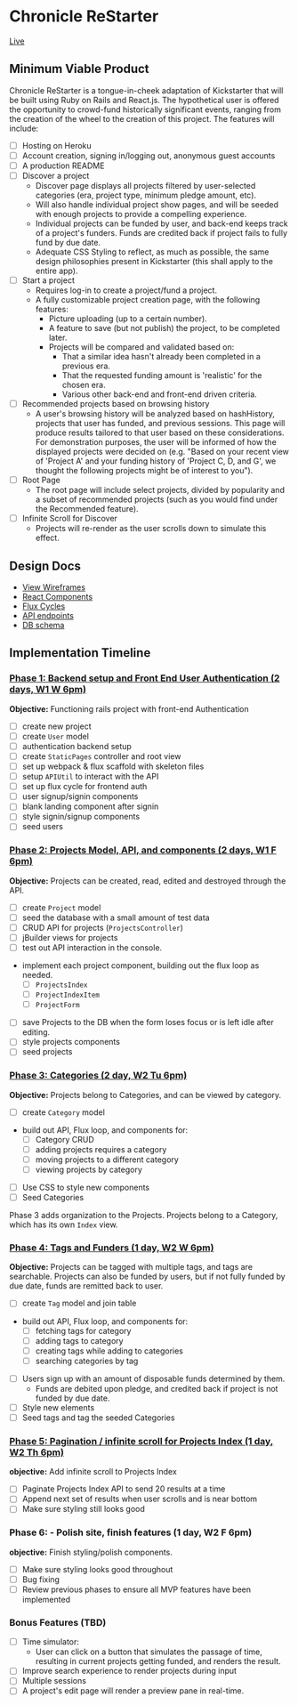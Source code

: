 # Chronicle ReStarter

[Live][Live]

[Live]: http://www.chronicle-restarter.com

## Minimum Viable Product

Chronicle ReStarter is a tongue-in-cheek adaptation of Kickstarter that will be built using Ruby on Rails and React.js. The hypothetical user is offered the opportunity to crowd-fund historically significant events, ranging from the creation of the wheel to the creation of this project. The features will include:

- [ ] Hosting on Heroku
- [ ] Account creation, signing in/logging out, anonymous guest accounts
- [ ] A production README
- [ ] Discover a project
  - Discover page displays all projects filtered by user-selected categories (era, project type, minimum pledge amount, etc).
  - Will also handle individual project show pages, and will be seeded with enough projects to provide a compelling experience.
  - Individual projects can be funded by user, and back-end keeps track of a project's funders. Funds are credited back if project fails to fully fund by due date.
  - Adequate CSS Styling to reflect, as much as possible, the same design philosophies present in Kickstarter (this shall apply to the entire app).
- [ ] Start a project
  - Requires log-in to create a project/fund a project.
  - A fully customizable project creation page, with the following features:
    - Picture uploading (up to a certain number).
    - A feature to save (but not publish) the project, to be completed later.
    - Projects will be compared and validated based on:
      - That a similar idea hasn't already been completed in a previous era.
      - That the requested funding amount is 'realistic' for the chosen era.
      - Various other back-end and front-end driven criteria.
- [ ] Recommended projects based on browsing history
  - A user's browsing history will be analyzed based on hashHistory, projects that user has funded, and previous sessions. This page will produce results tailored to that user based on these considerations. For demonstration purposes, the user will be informed of how the displayed projects were decided on (e.g. "Based on your recent view of 'Project A' and your funding history of 'Project C, D, and G', we thought the following projects might be of interest to you").
- [ ] Root Page
  - The root page will include select projects, divided by popularity and a subset of recommended projects (such as you would find under the Recommended feature).
- [ ] Infinite Scroll for Discover
  - Projects will re-render as the user scrolls down to simulate this effect.

## Design Docs
* [View Wireframes][views]
* [React Components][components]
* [Flux Cycles][flux-cycles]
* [API endpoints][api-endpoints]
* [DB schema][schema]

[views]: docs/views.md
[components]: docs/components.md
[flux-cycles]: docs/flux-cycles.md
[api-endpoints]: docs/api-endpoints.md
[schema]: docs/schema.md

## Implementation Timeline

### [Phase 1: Backend setup and Front End User Authentication (2 days, W1 W 6pm)][phase-one]

**Objective:** Functioning rails project with front-end Authentication

- [ ] create new project
- [ ] create `User` model
- [ ] authentication backend setup
- [ ] create `StaticPages` controller and root view
- [ ] set up webpack & flux scaffold with skeleton files
- [ ] setup `APIUtil` to interact with the API
- [ ] set up flux cycle for frontend auth
- [ ] user signup/signin components
- [ ] blank landing component after signin
- [ ] style signin/signup components
- [ ] seed users

### [Phase 2: Projects Model, API, and components (2 days, W1 F 6pm)][phase-two]

**Objective:** Projects can be created, read, edited and destroyed through the API.

- [ ] create `Project` model
- [ ] seed the database with a small amount of test data
- [ ] CRUD API for projects (`ProjectsController`)
- [ ] jBuilder views for projects
- [ ] test out API interaction in the console.
- implement each project component, building out the flux loop as needed.
  - [ ] `ProjectsIndex`
  - [ ] `ProjectIndexItem`
  - [ ] `ProjectForm`
- [ ] save Projects to the DB when the form loses focus or is left idle after editing.
- [ ] style projects components
- [ ] seed projects

### [Phase 3: Categories (2 day, W2 Tu 6pm)][phase-three]

**Objective:** Projects belong to Categories, and can be viewed by category.

- [ ] create `Category` model
- build out API, Flux loop, and components for:
  - [ ] Category CRUD
  - [ ] adding projects requires a category
  - [ ] moving projects to a different category
  - [ ] viewing projects by category
- [ ] Use CSS to style new components
- [ ] Seed Categories

Phase 3 adds organization to the Projects. Projects belong to a Category, which has its own `Index` view.

### [Phase 4: Tags and Funders (1 day, W2 W 6pm)][phase-four]

**Objective:** Projects can be tagged with multiple tags, and tags are searchable. Projects can also be funded by users, but if not fully funded by due date, funds are remitted back to user.

- [ ] create `Tag` model and join table
- build out API, Flux loop, and components for:
  - [ ] fetching tags for category
  - [ ] adding tags to category
  - [ ] creating tags while adding to categories
  - [ ] searching categories by tag
- [ ] Users sign up with an amount of disposable funds determined by them.
  - Funds are debited upon pledge, and credited back if project is not funded by due date.
- [ ] Style new elements
- [ ] Seed tags and tag the seeded Categories

### [Phase 5: Pagination / infinite scroll for Projects Index (1 day, W2 Th 6pm)][phase-five]

**objective:** Add infinite scroll to Projects Index

- [ ] Paginate Projects Index API to send 20 results at a time
- [ ] Append next set of results when user scrolls and is near bottom
- [ ] Make sure styling still looks good

### Phase 6: - Polish site, finish features (1 day, W2 F 6pm)

**objective:** Finish styling/polish components.

- [ ] Make sure styling looks good throughout
- [ ] Bug fixing
- [ ] Review previous phases to ensure all MVP features have been implemented

### Bonus Features (TBD)
- [ ] Time simulator:
  - User can click on a button that simulates the passage of time, resulting in current projects getting funded, and renders the result.
- [ ] Improve search experience to render projects during input
- [ ] Multiple sessions
- [ ] A project's edit page will render a preview pane in real-time.

[phase-one]: docs/phases/phase1.md
[phase-two]: docs/phases/phase2.md
[phase-three]: docs/phases/phase3.md
[phase-four]: docs/phases/phase4.md
[phase-five]: docs/phases/phase5.md

